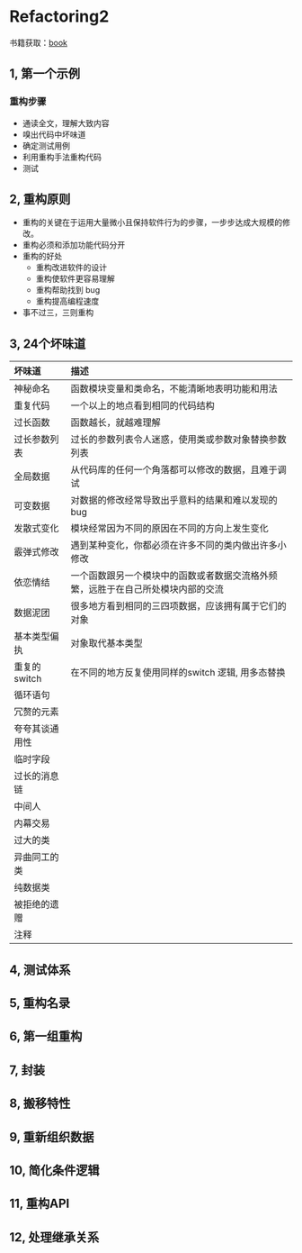 # Refactoring2

书籍获取：[book](https://book-refactoring2.ifmicro.com)

## 1, 第一个示例
 ### 重构步骤
 - 通读全文，理解大致内容
 - 嗅出代码中坏味道
 - 确定测试用例
 - 利用重构手法重构代码
 - 测试

## 2, 重构原则
 - 重构的关键在于运用大量微小且保持软件行为的步骤，一步步达成大规模的修改。
 - 重构必须和添加功能代码分开
 - 重构的好处
   - 重构改进软件的设计
   - 重构使软件更容易理解
   - 重构帮助找到 bug
   - 重构提高编程速度
 - 事不过三，三则重构

## 3, 24个坏味道
| 坏味道          | 描述        |
| :----------     | :---------- |
| 神秘命名        | 函数模块变量和类命名，不能清晰地表明功能和用法|
| 重复代码        | 一个以上的地点看到相同的代码结构|
| 过长函数        | 函数越长，就越难理解|
| 过长参数列表    | 过长的参数列表令人迷惑，使用类或参数对象替换参数列表|
| 全局数据        | 从代码库的任何一个角落都可以修改的数据，且难于调试|
| 可变数据	      | 对数据的修改经常导致出乎意料的结果和难以发现的 bug|
| 发散式变化      | 模块经常因为不同的原因在不同的方向上发生变化|
| 霰弹式修改      | 遇到某种变化，你都必须在许多不同的类内做出许多小修改|
| 依恋情结        | 一个函数跟另一个模块中的函数或者数据交流格外频繁，远胜于在自己所处模块内部的交流|
| 数据泥团        | 很多地方看到相同的三四项数据，应该拥有属于它们的对象|
| 基本类型偏执    | 对象取代基本类型|
| 重复的switch    | 在不同的地方反复使用同样的switch 逻辑, 用多态替换|
| 循环语句        | |
| 冗赘的元素      | |
| 夸夸其谈通用性  | |
| 临时字段        | |
| 过长的消息链    | |
| 中间人          | |
| 内幕交易        | |
| 过大的类        | |
| 异曲同工的类    | |
| 纯数据类        | |
| 被拒绝的遗赠    | |
| 注释            | |

## 4, 测试体系
## 5, 重构名录
## 6, 第一组重构
## 7, 封装
## 8, 搬移特性
## 9, 重新组织数据
## 10, 简化条件逻辑
## 11, 重构API
## 12, 处理继承关系
